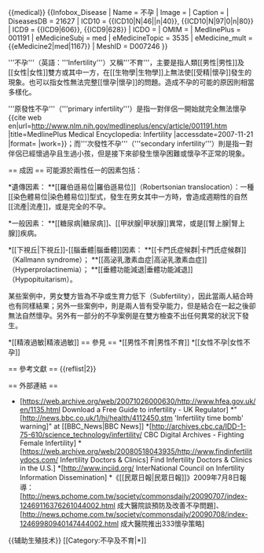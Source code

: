 {{medical}}
{{Infobox_Disease
 | Name           = 不孕
 | Image          = 
 | Caption        = 
 | DiseasesDB     = 21627
 | ICD10          = {{ICD10|N|46||n|40}}, {{ICD10|N|97|0|n|80}}
 | ICD9           = {{ICD9|606}}, {{ICD9|628}}
 | ICDO           = 
 | OMIM           = 
 | MedlinePlus    = 001191
 | eMedicineSubj  = med
 | eMedicineTopic = 3535
 | eMedicine_mult = {{eMedicine2|med|1167}}
 | MeshID         = D007246
}}

'''不孕'''（英語：'''Infertility'''）又稱'''不育'''，主要是指人類[[男性|男性]]及[[女性|女性]]雙方或其中一方，在[[生物學|生物學]]上無法使[[受精|懷孕]]發生的現象。也可以指女性無法完整[[懷孕|懷孕]]的問題。造成不孕的可能的原因則相當多樣化。

'''原發性不孕'''（'''primary infertility'''）是指一對伴侶一開始就完全無法懷孕<ref name="titleMedlinePlus Medical Encyclopedia: Infertility">{{cite web en|url=http://www.nlm.nih.gov/medlineplus/ency/article/001191.htm |title=MedlinePlus Medical Encyclopedia: Infertility |accessdate=2007-11-21 |format= |work=}}</ref>；而'''次發性不孕'''（'''secondary infertility'''）則是指一對伴侶已經懷過孕且生過小孩，但是接下來卻發生懷孕困難或懷孕不正常的現象。

== 成因 ==
可能源於兩性任一的因素包括：

*遺傳因素：
**[[羅伯遜易位|羅伯遜易位]]（Robertsonian translocation）：一種[[染色體易位|染色體易位]]型式，發生在男女其中一方時，會造成週期性的自然[[流產|流產]]，或是完全的不孕。

*一般因素：
**[[糖尿病|糖尿病]]、[[甲狀腺|甲狀腺]]異常，或是[[腎上腺|腎上腺]]疾病。

*[[下視丘|下視丘]]-[[腦垂體|腦垂體]]因素：
**[[卡門氏症候群|卡門氏症候群]]（Kallmann syndrome）；
**[[高泌乳激素血症|高泌乳激素血症]]（Hyperprolactinemia）；
**[[垂體功能減退|垂體功能減退]]（Hypopituitarism）。

某些案例中，男女雙方皆為不孕或生育力低下（Subfertility），因此當兩人結合時也有同樣結果；另外一些案例中，則是兩人皆有受孕能力，但是結合在一起之後卻無法自然懷孕。另外有一部分的不孕案例是在雙方檢查不出任何異常的狀況下發生。

*[[精液過敏|精液過敏]]
== 參見 ==
*[[男性不育|男性不育]]
*[[女性不孕|女性不孕]]

== 參考文獻 ==
{{reflist|2}}

== 外部連結 ==
* [https://web.archive.org/web/20071026000630/http://www.hfea.gov.uk/en/1135.html Download a Free Guide to infertility - UK Regulator]
*"[http://news.bbc.co.uk/1/hi/health/4112450.stm 'Infertility time bomb' warning]" at [[BBC_News|BBC News]]
*[http://archives.cbc.ca/IDD-1-75-610/science_technology/infertility/ CBC Digital Archives - Fighting Female Infertility]
*[https://web.archive.org/web/20080518043935/http://www.findinfertilitydocs.com/ Infertility Doctors & Clinics] Find Infertility Doctors & Clinics in the U.S.]
*[http://www.inciid.org/ InterNational Council on Infertility Information Dissemination]
*《[[民眾日報|民眾日報]]》2009年7月8日報導：[http://news.pchome.com.tw/society/commonsdaily/20090707/index-12469116376261044002.html 成大醫院談預防及改善不孕問題]、[http://news.pchome.com.tw/society/commonsdaily/20090708/index-12469980940147444002.html 成大醫院推出333懷孕策略]

{{辅助生殖技术}}
[[Category:不孕及不育|*]]